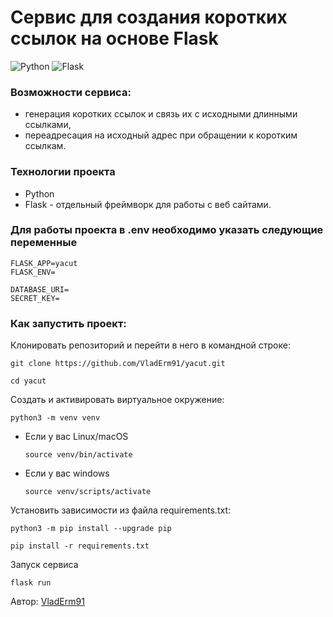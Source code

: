 # Сервис для создания коротких ссылок на основе Flask
![Python](https://img.shields.io/badge/python-3670A0?style=for-the-badge&logo=python&logoColor=ffdd54) 
![Flask](https://img.shields.io/badge/flask-%23000.svg?style=for-the-badge&logo=flask&logoColor=white)
### Возможности сервиса:
- генерация коротких ссылок и связь их с исходными длинными ссылками,
- переадресация на исходный адрес при обращении к коротким ссылкам.

### Технологии проекта
* Python
* Flask - отдельный фреймворк для работы с веб сайтами. 

### Для работы проекта в .env необходимо указать следующие переменные

```
FLASK_APP=yacut
FLASK_ENV=

DATABASE_URI=
SECRET_KEY=
```

### Как запустить проект:
Клонировать репозиторий и перейти в него в командной строке:

```
git clone https://github.com/VladErm91/yacut.git

cd yacut
```

Cоздать и активировать виртуальное окружение:

```
python3 -m venv venv
```

* Если у вас Linux/macOS

    ```
    source venv/bin/activate
    ```

* Если у вас windows

    ```
    source venv/scripts/activate
    ```

Установить зависимости из файла requirements.txt:

```
python3 -m pip install --upgrade pip
```

```
pip install -r requirements.txt
```

Запуск сервиса 

```
flask run
```

Автор: [VladErm91](https://github.com/VladErm91)
